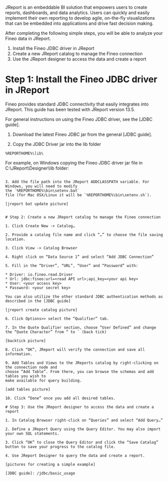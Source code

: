 JReport is an embeddable BI solution that empowers users to create reports, dashboards, and data 
analytics. Users can quickly and easily implement their own reporting to develop agile, 
on-the-fly visualizations that can be embedded into applications and drive fast decision making.

After completing the following simple steps, you will be able to analyze your Fineo data in JReport.

1. Install the Fineo JDBC driver in JReport
2. Create a new JReport catalog to manage the Fineo connection
3. Use the JReport designer to access the data and create a report

# Step 1: Install the Fineo JDBC driver in JReport

Fineo provides standard JDBC connectivity that easily integrates into JReport. This guide has been
tested with JReport version 13.5.

For general instructions on using the Fineo JDBC driver, see the [JDBC guide].

1. Download the latest Fineo JDBC jar from the general [JDBC guide].

2. Copy the JDBC Driver jar into the lib folder

```%REPORTHOME%\lib\```

For example, on Windows copying the Fineo JDBC driver jar file in C:\JReport\Designer\lib folder:

```C:\JReport\Designer\lib\fineo-jdbc-all-1.1.0.jar

3. Add the file path into the JReport ADDCLASSPATH variable. For Windows, you will need to modify 
the `%REPORTHOME%\bin\setenv.bat`
file (for Mac OSX/Linux it will be `%REPORTHOME%\bin\setenv.sh`). 

[jreport bat update picture]


# Step 2: Create a new JReport catalog to manage the Fineo connection

1. Click Create New -> Catalog…

2. Provide a catalog file name and click “…” to choose the file saving location.

3. Click View -> Catalog Browser

4. Right click on “Data Source 1” and select “Add JDBC Connection”

5. Fill in the “Driver”, “URL”, “User” and “Password” with:

* Driver: io.fineo.read.Driver
* Url: jdbc:fineo:url=<read API url>;api_key=<your api key>
* User: <your access key>
* Password: <your secret key>

You can also utilize the other standard JDBC authentication methods as described in the [JDBC guide]

[jreport create catalog picture]

6. Click Options>> select the “Qualifier” tab.
   
7. In the Quote Qualifier section, choose “User Defined” and change the “Quote Character” from “ to ` (back tick)

[backtick picture]

8. Click “OK”, JReport will verify the connection and save all information.

9. Add Tables and Views to the JReports catalog by right-clicking on the connection node and 
choose “Add Table”. From there, you can browse the schemas and add tables you wish to 
make available for query building. 

[add tables picture]

10. Click “Done” once you add all desired tables.

# Step 3: Use the JReport designer to access the data and create a report

1. In Catalog Browser right-click on “Queries” and select “Add Query…”

2. Define a JReport Query using the Query Editor. You may also import your own SQL statements.

3. Click “OK” to close the Query Editor and click the “Save Catalog” button to save your progress to the catalog file.

4. Use JReport Designer to query the data and create a report.

[pictures for creating a simple example]

[JDBC guide]: /jdbc/basic_usage
